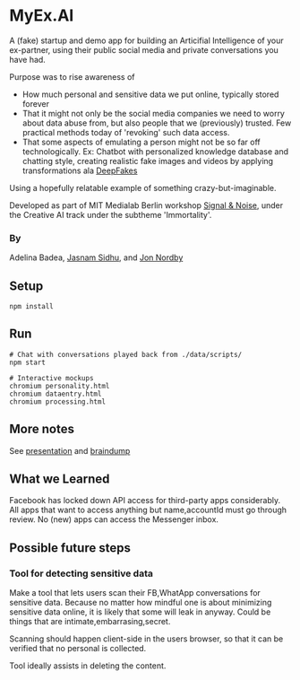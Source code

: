 
# MyEx.AI

A (fake) startup and demo app for building an Articifial Intelligence of your ex-partner,
using their public social media and private conversations you have had.

Purpose was to rise awareness of

* How much personal and sensitive data we put online, typically stored forever
* That it might not only be the social media companies we need to worry about data abuse from,
but also people that we (previously) trusted. Few practical methods today of 'revoking' such data access.
* That some aspects of emulating a person might not be so far off technologically.
Ex: Chatbot with personalized knowledge database and chatting style,
creating realistic fake images and videos by applying transformations ala [DeepFakes](https://www.youtube.com/watch?v=cQ54GDm1eL0)

Using a hopefully relatable example of something crazy-but-imaginable. 

Developed as part of MIT Medialab Berlin workshop
[Signal & Noise](https://www.media.mit.edu/events/mlberlin-signalandnoise/), under the Creative AI track
under the subtheme 'Immortality'.

### By

Adelina Badea, [Jasnam Sidhu](https://twitter.com/jasnam_sidhu), and [Jon Nordby](http://jonnor.com)

## Setup

    npm install

## Run

    # Chat with conversations played back from ./data/scripts/
    npm start

    # Interactive mockups
    chromium personality.html
    chromium dataentry.html
    chromium processing.html

## More notes
See [presentation](./doc/presentation.md) and [braindump](./doc/braindump.md)

## What we Learned

Facebook has locked down API access for third-party apps considerably.
All apps that want to access anything but name,accountId must go through review.
No (new) apps can access the Messenger inbox.

## Possible future steps

### Tool for detecting sensitive data
Make a tool that lets users scan their FB,WhatApp conversations for sensitive data.
Because no matter how mindful one is about minimizing sensitive data online,
it is likely that some will leak in anyway.
Could be things that are intimate,embarrasing,secret.

Scanning should happen client-side in the users browser, so that it can be verified that no personal is collected.

Tool ideally assists in deleting the content.

